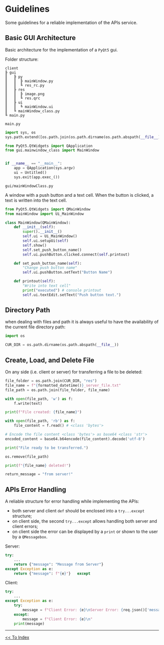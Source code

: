 # Guidelines

Some guidelines for a reliable implementation of the APIs service.

## Basic GUI Architecture

Basic architecture for the implementation of a `PyQt5` gui.

Folder structure:

```
client
╠ gui
║	╠ py
║	║  ╠ mainWindow.py 
║	║  ╚ res_rc.py	
║	╠ res
║	║  ╠ image.png
║	║  ╚ res.qrc 
║	╠ ui
║	║  ╚ mainWindow.ui
║	╚ mainWindow_class.py
╚ main.py
```

`main.py`

```python
import sys, os
sys.path.extend([os.path.join(os.path.dirname(os.path.abspath(__file__)), "gui")])

from PyQt5.QtWidgets import QApplication
from gui.mainwindow_class import MainWindow


if __name__ == "__main__":
    app = QApplication(sys.argv)
    ui = Untitled()
    sys.exit(app.exec_())
```

`gui/mainWindowClass.py`

A window with a push button and a text cell. When the button is clicked, a text is written into the text cell.

```python
from PyQt5.QtWidgets import QMainWindow
from mainWindow import Ui_MainWindow

class MainWindow(QMainWindow):
    def __init__(self):
        super().__init__()
        self.ui = Ui_MainWindow()
        self.ui.setupUi(self)
        self.show()
        self.set_push_button_name()
        self.ui.pushButton.clicked.connect(self.printout)

    def set_push_button_name(self):
	    "Change push button name"
        self.ui.pushButton.setText("Button Name")

    def printout(self):
	    "Write into text cell"
        print("executed") # console printout
        self.ui.textEdit.setText("Push button text.")
```

## Directory Path

when dealing with files and path it is always useful to have the availability of the current file directory path:

```python
import os

CUR_DIR = os.path.dirname(os.path.abspath(__file__))
```
## Create, Load, and Delete File

On any side (i.e. client or server) for transferring a file to be deleted:

```python
file_folder = os.path.join(CUR_DIR, "res")
file_name = f"{formatted_datetime()}_server_file.txt"
file_path = os.path.join(file_folder, file_name)

with open(file_path, 'w') as f:
    f.write(text)

print(f"File created: {file_name}")

with open(file_path, 'rb') as f:
    file_content = f.read() # <class 'bytes'>

# Encode the file content <class 'bytes'> as base64 <class 'str'>
encoded_content = base64.b64encode(file_content).decode('utf-8')

print("File ready to be transferred.")

os.remove(file_path)

print(f"{file_name} deleted!")

return_message = "from server!"
```

## APIs Error Handling


A reliable structure for error handling while implementing the APIs:

- both server and client `def` should be enclosed into a `try...except` structure;
- on client side, the second `try...except` allows handling both server and client errors;
- on client side the error can be displayed by a `print` or shown to the user by a `QMessagebox`.

Server:

```python
try:
    ...
    return {"message": "Message from Server"}
except Exception as e:
    return {"message": f"{e}"}   except
```

Client:

```python
try:
    ...
except Exception as e:
    try:
        message = f"Client Error: {e}\nServer Error: {req.json()['message']}\n"
    except:
        message = f"Client Error: {e}\n"
    print(message)

```

---

<a href="./../readme.md"><< To Index</a>
